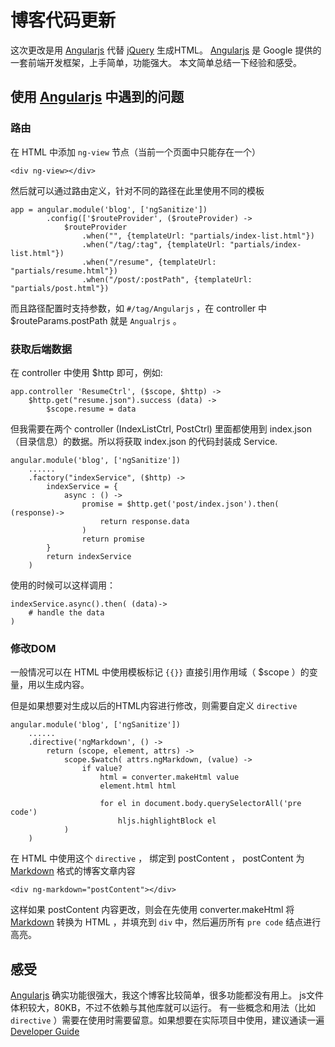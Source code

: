# 博客代码更新

这次更改是用 [Angularjs] 代替 [jQuery] 生成HTML。
[Angularjs] 是 Google 提供的一套前端开发框架，上手简单，功能强大。
本文简单总结一下经验和感受。

## 使用 [Angularjs] 中遇到的问题

### 路由

在 HTML 中添加 `ng-view` 节点（当前一个页面中只能存在一个）

    <div ng-view></div>

然后就可以通过路由定义，针对不同的路径在此里使用不同的模板

    app = angular.module('blog', ['ngSanitize'])
            .config(['$routeProvider', ($routeProvider) ->
                $routeProvider
                    .when("", {templateUrl: "partials/index-list.html"})
                    .when("/tag/:tag", {templateUrl: "partials/index-list.html"})
                    .when("/resume", {templateUrl: "partials/resume.html"})
                    .when("/post/:postPath", {templateUrl: "partials/post.html"})

而且路径配置时支持参数，如 `#/tag/Angularjs` ，在 controller 中 $routeParams.postPath 就是 `Angualrjs` 。

### 获取后端数据

在 controller 中使用 $http 即可，例如:

    app.controller 'ResumeCtrl', ($scope, $http) ->
        $http.get("resume.json").success (data) ->
            $scope.resume = data

但我需要在两个 controller (IndexListCtrl, PostCtrl) 里面都使用到 index.json （目录信息）的数据。所以将获取 index.json 的代码封装成 Service.

    angular.module('blog', ['ngSanitize'])
        ......
        .factory("indexService", ($http) ->
            indexService = {
                async : () ->
                    promise = $http.get('post/index.json').then( (response)->
                        return response.data
                    )
                    return promise
            }
            return indexService
        )

使用的时候可以这样调用：

    indexService.async().then( (data)->
        # handle the data
    )

### 修改DOM

一般情况可以在 HTML 中使用模板标记 `{{}}` 直接引用作用域（ $scope ）的变量，用以生成内容。

但是如果想要对生成以后的HTML内容进行修改，则需要自定义 `directive`

    angular.module('blog', ['ngSanitize'])
        ......
        .directive('ngMarkdown', () ->
            return (scope, element, attrs) ->
                scope.$watch( attrs.ngMarkdown, (value) ->
                    if value?
                        html = converter.makeHtml value
                        element.html html

                        for el in document.body.querySelectorAll('pre code')
                            hljs.highlightBlock el
                )
        )

在 HTML 中使用这个 `directive` ， 绑定到 postContent ， postContent 为 [Markdown] 格式的博客文章内容

    <div ng-markdown="postContent"></div>

这样如果 postContent 内容更改，则会在先使用 converter.makeHtml 将 [Markdown] 转换为 HTML ，并填充到 `div` 中，然后遍历所有 `pre code` 结点进行高亮。

## 感受

[Angularjs] 确实功能很强大，我这个博客比较简单，很多功能都没有用上。
js文件体积较大，80KB，不过不依赖与其他库就可以运行。
有一些概念和用法（比如 `directive` ）需要在使用时需要留意。如果想要在实际项目中使用，建议通读一遍 [Developer Guide]

[Angularjs]:http://angularjs.org/
[jQuery]:http://jquery.com/
[Markdown]: http://daringfireball.net/projects/markdown/
[Developer Guide]:http://docs.angularjs.org/guide/
[JavaScript MVC框架PK：Angular、Backbone、CanJS与Ember]:http://www.ituring.com.cn/article/38394

